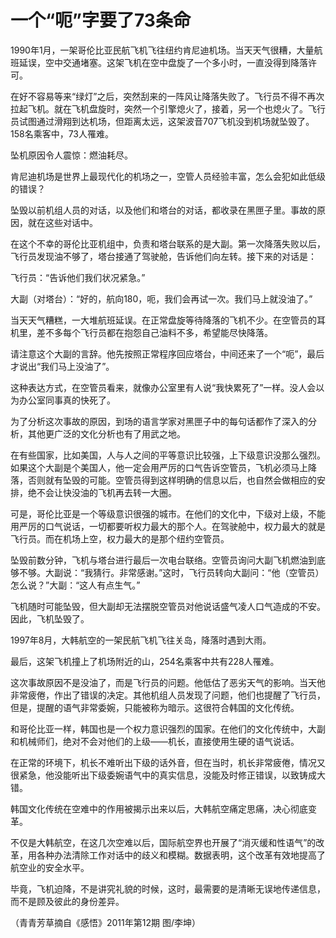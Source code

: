 # 一个“呃”字要了73条命

1990年1月，一架哥伦比亚民航飞机飞往纽约肯尼迪机场。当天天气很糟，大量航班延误，空中交通堵塞。这架飞机在空中盘旋了一个多小时，一直没得到降落许可。 

在好不容易等来“绿灯”之后，突然刮来的一阵风让降落失败了。飞行员不得不再次拉起飞机。就在飞机盘旋时，突然一个引擎熄火了，接着，另一个也熄火了。飞行员试图通过滑翔到达机场，但距离太远，这架波音707飞机没到机场就坠毁了。158名乘客中，73人罹难。 

坠机原因令人震惊：燃油耗尽。 

肯尼迪机场是世界上最现代化的机场之一，空管人员经验丰富，怎么会犯如此低级的错误？ 

坠毁以前机组人员的对话，以及他们和塔台的对话，都收录在黑匣子里。事故的原因，就在这些对话中。 

在这个不幸的哥伦比亚机组中，负责和塔台联系的是大副。第一次降落失败以后，飞行员发现油不够了，塔台接通了驾驶舱，告诉他们向左转。接下来的对话是： 

飞行员：“告诉他们我们状况紧急。” 

大副（对塔台）：“好的，航向180，呃，我们会再试一次。我们马上就没油了。” 

当天天气糟糕，一大堆航班延误。在正常盘旋等待降落的飞机不少。在空管员的耳机里，差不多每个飞行员都在抱怨自己油料不多，希望能尽快降落。 

请注意这个大副的言辞。他先按照正常程序回应塔台，中间还来了一个“呃”，最后才说出“我们马上没油了”。 

这种表达方式，在空管员看来，就像办公室里有人说“我快累死了”一样。没人会以为办公室同事真的快死了。 

为了分析这次事故的原因，到场的语言学家对黑匣子中的每句话都作了深入的分析，其他更广泛的文化分析也有了用武之地。 

在有些国家，比如美国，人与人之间的平等意识比较强，上下级意识没那么强烈。如果这个大副是个美国人，他一定会用严厉的口气告诉空管员，飞机必须马上降落，否则就有坠毁的可能。空管员得到这样明确的信息以后，也自然会做相应的安排，绝不会让快没油的飞机再去转一大圈。 

可是，哥伦比亚是一个等级意识很强的城市。在他们的文化中，下级对上级，不能用严厉的口气说话，一切都要听权力最大的那个人。在驾驶舱中，权力最大的就是飞行员。而在机场上空，权力最大的是那个纽约空管员。 

坠毁前数分钟，飞机与塔台进行最后一次电台联络。空管员询问大副飞机燃油到底够不够。大副说：“我猜行。非常感谢。”这时，飞行员转向大副问：“他（空管员）怎么说？”大副：“这人有点生气。” 

飞机随时可能坠毁，但大副却无法摆脱空管员对他说话盛气凌人口气造成的不安。因此，飞机坠毁了。 

1997年8月，大韩航空的一架民航飞机飞往关岛，降落时遇到大雨。 

最后，这架飞机撞上了机场附近的山，254名乘客中共有228人罹难。 

这次事故原因不是没油了，而是飞行员的问题。他低估了恶劣天气的影响。当天他非常疲倦，作出了错误的决定。其他机组人员发现了问题，他们也提醒了飞行员，但是，提醒的语气非常委婉，只能被称为暗示。这很符合韩国的文化传统。 

和哥伦比亚一样，韩国也是一个权力意识强烈的国家。在他们的文化传统中，大副和机械师们，绝对不会对他们的上级——机长，直接使用生硬的语气说话。 

在正常的环境下，机长不难听出下级的话外音，但在当时，机长非常疲倦，情况又很紧急，他没能听出下级委婉语气中的真实信息，没能及时修正错误，以致铸成大错。 

韩国文化传统在空难中的作用被揭示出来以后，大韩航空痛定思痛，决心彻底变革。 

不仅是大韩航空，在这几次空难以后，国际航空界也开展了“消灭缓和性语气”的改革，用各种办法清除工作对话中的歧义和模糊。数据表明，这个改革有效地提高了航空业的安全水平。 

毕竟，飞机迫降，不是讲究礼貌的时候，这时，最需要的是清晰无误地传递信息，而不是顾及彼此的身份差异。 

（青青芳草摘自《感悟》2011年第12期 图/李坤）